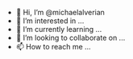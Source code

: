 - 👋 Hi, I’m @michaelalverian
- 👀 I’m interested in ...
- 🌱 I’m currently learning ...
- 💞️ I’m looking to collaborate on ...
- 📫 How to reach me ...

<!---
michaelalverian/michaelalverian is a ✨ special ✨ repository because its `README.md` (this file) appears on your GitHub profile.
You can click the Preview link to take a look at your changes.
--->
